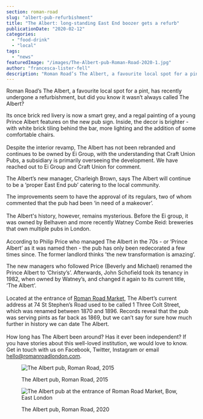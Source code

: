 ```yaml
---
section: roman-road
slug: "albert-pub-refurbishment"
title: "The Albert: long-standing East End boozer gets a refurb"
publicationDate: "2020-02-12"
categories: 
  - "food-drink"
  - "local"
tags: 
  - "news"
featuredImage: "/images/The-Albert-pub-Roman-Road-2020-1.jpg"
author: "francesca-lister-fell"
description: "Roman Road’s The Albert, a favourite local spot for a pint, has recently undergone a refurbishment, but did you know it wasn’t always called The Albert?"
---
```


Roman Road’s The Albert, a favourite local spot for a pint, has recently undergone a refurbishment, but did you know it wasn’t always called The Albert? 

Its once brick red livery is now a smart grey, and a regal painting of a young Prince Albert features on the new pub sign. Inside, the decor is brighter - with white brick tiling behind the bar, more lighting and the addition of some comfortable chairs.  
   
Despite the interior revamp, The Albert has not been rebranded and continues to be owned by Ei Group, with the understanding that Craft Union Pubs, a subsidiary is primarily overseeing the development. We have reached out to Ei Group and Craft Union for comment.

The Albert’s new manager, Charleigh Brown, says The Albert will continue to be a ‘proper East End pub’ catering to the local community. 

The improvements seem to have the approval of its regulars, two of whom commented that the pub had been ‘in need of a makeover’.   
   
The Albert's history, however, remains mysterious. Before the Ei group, it was owned by Belhaven and more recently Watney Combe Reid: breweries that own multiple pubs in London.    
   
According to Philip Price who managed The Albert in the 70s - or ‘Prince Albert’ as it was named then - the pub has only been redecorated a few times since. The former landlord thinks 'the new transformation is amazing’. 

The new managers who followed Price (Beverly and Michael) renamed the Prince Albert to ‘Christy’s’. Afterwards, John Schofield took its tenancy in 1982, when owned by Watney’s, and changed it again to its current title, ‘The Albert’.   
   
Located at the entrance of [Roman Road Market](https://romanroadlondon.com/roman-road-market-history/), The Albert’s current address at 74 St Stephen’s Road used to be called 1 Three Colt Street, which was renamed between 1870 and 1896. Records reveal that the pub was serving pints as far back as 1869, but we can’t say for sure how much further in history we can date The Albert.   
   
How long has The Albert been around? Has it ever been independent? If you have stories about this well-loved institution, we would love to know. Get in touch with us on Facebook, Twitter, Instagram or email hello@romanroadlondon.com.

<figure>

![The Albert pub, Roman Road, 2015](/images/The-Albert-pub-Roman-Road-2015-1024x683.jpg)

<figcaption>

The Albert pub, Roman Road, 2015

</figcaption>

</figure>

<figure>

![The Albert pub at the entrance of Roman Road Market, Bow, East London](/images/The-Albert-pub-Roman-Road-2020-3-1024x683.jpg)

<figcaption>

The Albert pub, Roman Road, 2020

</figcaption>

</figure>
